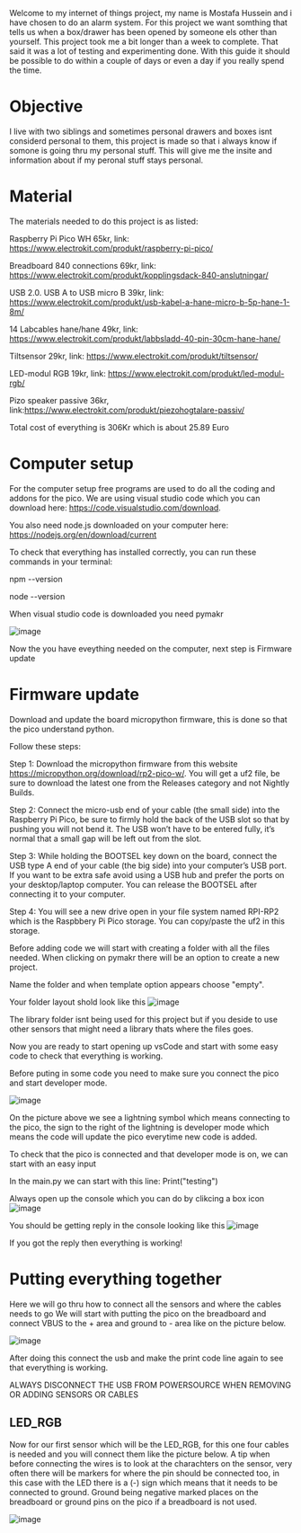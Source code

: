 Welcome to my internet of things project, my name is Mostafa Hussein and i have chosen to do an alarm system.
For this project we want somthing that tells us when a box/drawer has been opened by someone els other than yourself.
This project took me a bit longer than a week to complete. That said it was a lot of testing and experimenting done. With this guide it should be possible to do within a couple of days or even a day if you really spend the time.

<h1>Objective</h1>

I live with two siblings and sometimes personal drawers and boxes isnt considerd personal to them, this project is made so that i always know if somone is going thru my personal stuff.
This will give me the insite and information about if my peronal stuff stays personal.

<h1>Material</h1>

The materials needed to do this project is as listed:

 Raspberry Pi Pico WH 65kr,  link: https://www.electrokit.com/produkt/raspberry-pi-pico/

 Breadboard 840 connections 69kr, link: https://www.electrokit.com/produkt/kopplingsdack-840-anslutningar/

 USB 2.0. USB A to USB micro B 39kr, link: https://www.electrokit.com/produkt/usb-kabel-a-hane-micro-b-5p-hane-1-8m/

 14 Labcables hane/hane  49kr, link: https://www.electrokit.com/produkt/labbsladd-40-pin-30cm-hane-hane/

 Tiltsensor 29kr, link: https://www.electrokit.com/produkt/tiltsensor/

 LED-modul RGB 19kr, link: https://www.electrokit.com/produkt/led-modul-rgb/

 Pizo speaker passive 36kr, link:https://www.electrokit.com/produkt/piezohogtalare-passiv/


Total cost of everything is 306Kr which is about 25.89 Euro


<h1>Computer setup</h1>

For the computer setup free programs are used to do all the coding and addons for the pico.
We are using visual studio code which you can download here: https://code.visualstudio.com/download.

You also need node.js downloaded on your computer here: https://nodejs.org/en/download/current

To check that everything has installed correctly, you can run these commands in your terminal:

npm --version

node --version

When visual studio code is downloaded you need pymakr

![image](https://github.com/Mussse97/My_IOT_project_1DT305/assets/89797827/eba11533-51d2-452a-bdbf-5d4a931c285f)

Now the you have eveything needed on the computer, next step is Firmware update

<h1>Firmware update </h1>

Download and update the board micropython firmware, this is done so that the pico understand python.

Follow these steps:

Step 1: Download the micropython firmware from this website https://micropython.org/download/rp2-pico-w/. You will get a uf2 file, be sure to download the latest one from the Releases category and not Nightly Builds.

Step 2: Connect the micro-usb end of your cable (the small side) into the Raspberry Pi Pico, be sure to firmly hold the back of the USB slot so that by pushing you will not bend it. The USB won’t have to be entered fully, it’s normal that a small gap will be left out from the slot.

Step 3: While holding the BOOTSEL key down on the board, connect the USB type A end of your cable (the big side) into your computer’s USB port. If you want to be extra safe avoid using a USB hub and prefer the ports on 
your desktop/laptop computer. You can release the BOOTSEL after connecting it to your computer.

Step 4: You will see a new drive open in your file system named RPI-RP2 which is the Raspbbery Pi Pico storage. You can copy/paste the uf2 in this storage.

Before adding code we will start with creating a folder with all the files needed. When clicking on pymakr there will be an option to create a new project.

Name the folder and when template option appears choose "empty".

Your folder layout shold look like this ![image](https://github.com/Mussse97/My_IOT_project_1DT305/assets/89797827/34463c8e-1113-43ba-ae55-84c65db63f81)

The library folder isnt being used for this project but if you deside to use other sensors that might need a library thats where the files goes.


Now you are ready to start opening up vsCode and start with some easy code to check that everything is working.

Before puting in some code you need to make sure you connect the pico and start developer mode.

![image](https://github.com/Mussse97/My_IOT_project_1DT305/assets/89797827/f3cb8cd8-433f-4f34-bcb6-766d1232099f)

On the picture above we see a lightning symbol which means connecting to the pico, the sign to the right of the lightning is developer mode which means the code will update the pico everytime new code is added.

To check that the pico is connected and that developer mode is on, we can start with an easy input 

In the main.py we can start with this line: Print("testing")

Always open up the console which you can do by clikcing a box icon ![image](https://github.com/Mussse97/My_IOT_project_1DT305/assets/89797827/04cd29bb-970f-4f18-9723-671f1cc78d7b)

You should be getting reply in the console looking like this ![image](https://github.com/Mussse97/My_IOT_project_1DT305/assets/89797827/4ee4c647-4940-4df5-8b0d-b0ff1621d26c)

If you got the reply then everything is working!

<h1>Putting everything together</h1>

Here we will go thru how to connect all the sensors and where the cables needs to go
We will start with putting the pico on the breadboard and connect VBUS to the + area and ground to - area like on the picture below.


![image](https://github.com/Mussse97/My_IOT_project_1DT305/assets/89797827/ec8a0de3-2ea3-4026-b7ad-8b0539512f64)

After doing this connect the usb and make the print code line again to see that everything is working. <p>ALWAYS DISCONNECT THE USB FROM POWERSOURCE WHEN REMOVING OR ADDING SENSORS OR CABLES</p>
<h2>LED_RGB</h2>
Now for our first sensor which will be the LED_RGB, for this one four cables is needed and you will connect them like the picture below. A tip when before connecting the wires is to look at the charachters on the sensor, very often there will be markers for where the pin should be connected too, in this case with the LED there is a (-) sign which means that it needs to be connected to ground. Ground being negative marked places on the breadboard or ground pins on the pico if a breadboard is not used.

![image](https://github.com/Mussse97/My_IOT_project_1DT305/assets/89797827/d68f56d7-df17-4bce-96e1-34ecde65de70)

